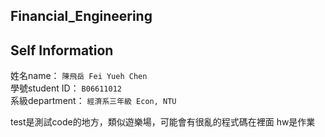 Financial_Engineering
----

Self Information
---
姓名name： `陳飛岳 Fei Yueh Chen`\
學號student ID： `B06611012`\
系級department： `經濟系三年級 Econ, NTU`


test是測試code的地方，類似遊樂場，可能會有很亂的程式碼在裡面
hw是作業